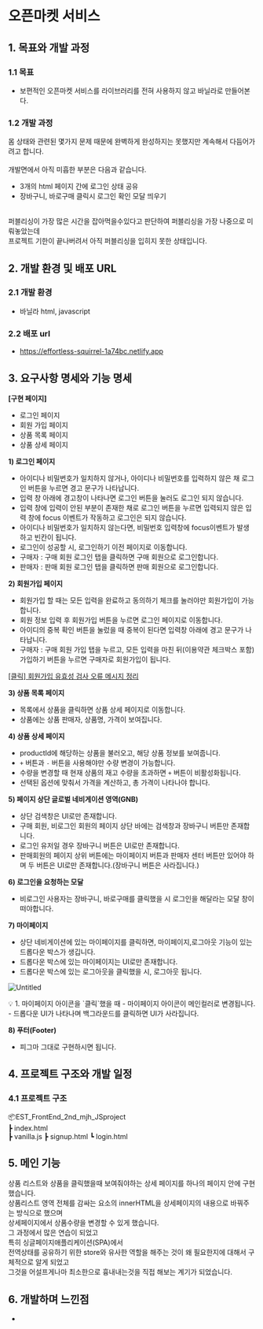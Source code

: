 <!-- 
제외할것
개발 일정, 배포 url, 팀 구성
역할 분담, 와이어프레임, 데이터베이스모델링, 아키텍처
 -->
# 오픈마켓 서비스

## 1. 목표와 개발 과정

### 1.1 목표
- 보편적인 오픈마켓 서비스를 라이브러리를 전혀 사용하지 않고 바닐라로 만들어본다.

### 1.2 개발 과정
몸 상태와 관련된 몇가지 문제 때문에 완벽하게 완성하지는 못했지만 계속해서 다듬어가려고 합니다.
<br><br>
개발면에서 아직 미흡한 부분은 다음과 같습니다.
- 3개의 html 페이지 간에 로그인 상태 공유
- 장바구니, 바로구매 클릭시 로그인 확인 모달 띄우기
<br>
퍼블리싱이 가장 많은 시간을 잡아먹을수있다고 판단하여 퍼블리싱을 가장 나중으로 미뤄놓았는데
<br>
프로젝트 기한이 끝나버려서 아직 퍼블리싱을 입히지 못한 상태입니다.




## 2. 개발 환경 및 배포 URL
### 2.1 개발 환경
- 바닐라 html, javascript

### 2.2 배포 url
- https://effortless-squirrel-1a74bc.netlify.app


## 3. 요구사항 명세와 기능 명세
**[구현 페이지]**

- 로그인 페이지
- 회원 가입 페이지
- 상품 목록 페이지
- 상품 상세 페이지

**1) 로그인 페이지**

- 아이디나 비밀번호가 일치하지 않거나, 아이디나 비밀번호를 입력하지 않은 채 로그인 버튼을 누르면 경고 문구가 나타납니다.
- 입력 창 아래에 경고창이 나타나면 로그인 버튼을 눌러도 로그인 되지 않습니다.
- 입력 창에 입력이 안된 부분이 존재한 채로 로그인 버튼을 누르면 입력되지 않은 입력 창에 focus 이벤트가 작동하고 로그인은 되지 않습니다.
- 아이디나 비밀번호가 일치하지 않는다면, 비밀번호 입력창에 focus이벤트가 발생하고 빈칸이 됩니다.
- 로그인이 성공할 시, 로그인하기 이전 페이지로 이동합니다.
- 구매자 : 구매 회원 로그인 탭을 클릭하면 구매 회원으로 로그인합니다.
- 판매자 : 판매 회원 로그인 탭을 클릭하면 판매 회원으로 로그인합니다.

**2) 회원가입 페이지**

- 회원가입 할 때는 모든 입력을 완료하고 동의하기 체크를 눌러야만 회원가입이 가능합니다.
- 회원 정보 입력 후 회원가입 버튼을 누르면 로그인 페이지로 이동합니다.
- 아이디의 중복 확인 버튼을 눌렀을 때 중복이 된다면 입력창 아래에 경고 문구가 나타납니다.
- 구매자 : 구매 회원 가입 탭을 누르고, 모든 입력을 마친 뒤(이용약관 체크박스 포함) 가입하기 버튼을 누르면 구매자로 회원가입이 됩니다.

[[클릭] 회원가입 유효성 검사 오류 메시지 정리 ](https://www.notion.so/21a97ac554a748a9878fe4f8b696fe36?pvs=21)

**3) 상품 목록 페이지**

- 목록에서 상품을 클릭하면 상품 상세 페이지로 이동합니다.
- 상품에는 상품 판매자, 상품명, 가격이 보여집니다.

**4) 상품 상세 페이지**

- productId에 해당하는 상품을 불러오고, 해당 상품 정보를 보여줍니다.
- `+` 버튼과 `-` 버튼을 사용해야만 수량 변경이 가능합니다.
- 수량을 변경할 때 현재 상품의 재고 수량을 초과하면 `+` 버튼이 비활성화됩니다.
- 선택된 옵션에 맞춰서 가격을 계산하고, 총 가격이 나타나야 합니다.

**5) 페이지 상단 글로벌 네비게이션 영역(GNB)**

- 상단 검색창은 UI로만 존재합니다.
- 구매 회원, 비로그인 회원의 페이지 상단 바에는 검색창과 장바구니 버튼만 존재합니다.
- 로그인 유저일 경우 장바구니 버튼은 UI로만 존재합니다.
- 판매회원의 페이지 상위 버튼에는 마이페이지 버튼과 판매자 센터 버튼만 있어야 하며 두 버튼은 UI로만 존재합니다.(장바구니 버튼은 사라집니다.)

**6) 로그인을 요청하는 모달**

- 비로그인 사용자는 장바구니, 바로구매를 클릭했을 시 로그인을 해달라는 모달 창이 떠야합니다.

**7) 마이페이지** 

- 상단 네비게이션에 있는 마이페이지를 클릭하면, 마이페이지,로그아웃 기능이 있는 드롭다운 박스가 생깁니다.
- 드롭다운 박스에 있는 마이페이지는 UI로만 존재합니다.
- 드롭다운 박스에 있는 로그아웃을 클릭했을 시, 로그아웃 됩니다.

![Untitled](https://prod-files-secure.s3.us-west-2.amazonaws.com/e8f11927-b70c-4524-9227-a3efac08e7aa/4b93f59c-0472-409c-8587-9a7035dc91ba/Untitled.png)

<aside>
💡 1. 마이페이지 아이콘을 `클릭`했을 때 
- 마이페이지 아이콘이 메인컬러로 변경됩니다.
- 드롭다운 UI가 나타나며 백그라운드를 클릭하면 UI가 사라집니다.

</aside>

**8) 푸터(Footer)**

- 피그마 그대로 구현하시면 됩니다.


  
<!-- ```mermaid
    sequenceDiagram
    actor A as client
    participant B as Web
    participant C as server
    A->>+B: 로그인 요청
    B->>+A: 로그인 정보 요구
    A->>+C: id, pw 전달
    alt 로그인 정보가 있고 로그인 정보가 맞을 시
    C->>+B: access token, refresh token 전달
    B->>+A: 로그인 성공
    else 로그인 정보가 없거나 정보가 맞지 않을시
    C->>+B: False
    B->>+A: 로그인 실패
    end
``` -->

## 4. 프로젝트 구조와 개발 일정
### 4.1 프로젝트 구조
<!-- - EST_FrontEnd_2nd_mjh_JSproject -->
📦EST_FrontEnd_2nd_mjh_JSproject  
┣ index.html  
┣ vanilla.js
┣ signup.html
┗  login.html
 <!-- ┃ ┣ 📂migrations  
 ┃ ┣ 📂__pycache__  
 ┃ ┣ 📜admin.py  
 ┃ ┣ 📜apps.py  
 ┃ ┣ 📜forms.py  
 ┃ ┣ 📜models.py  
 ┃ ┣ 📜tests.py  
 ┃ ┣ 📜urls.py  
 ┃ ┣ 📜views.py  
 ┃ ┗ 📜__init__.py  
 ┣ 📂blog  
 ┃ ┣ 📂migrations  
 ┃ ┣ 📂__pycache__  
 ┃ ┣ 📜admin.py  
 ┃ ┣ 📜apps.py  
 ┃ ┣ 📜forms.py  
 ┃ ┣ 📜models.py  
 ┃ ┣ 📜tests.py  
 ┃ ┣ 📜urls.py  
 ┃ ┣ 📜views.py  
 ┃ ┗ 📜__init__.py  
 ┣ 📂board  
 ┃ ┣ 📂migrations  
 ┃ ┣ 📂__pycache__  
 ┃ ┣ 📜admin.py  
 ┃ ┣ 📜apps.py  
 ┃ ┣ 📜forms.py  
 ┃ ┣ 📜models.py  
 ┃ ┣ 📜tests.py  
 ┃ ┣ 📜urls.py  
 ┃ ┣ 📜views.py  
 ┃ ┗ 📜__init__.py  
 ┣ 📂main  
 ┃ ┣ 📂migrations  
 ┃ ┣ 📂__pycache__  
 ┃ ┣ 📜admin.py  
 ┃ ┣ 📜apps.py  
 ┃ ┣ 📜models.py  
 ┃ ┣ 📜tests.py  
 ┃ ┣ 📜urls.py  
 ┃ ┣ 📜views.py  
 ┃ ┗ 📜__init__.py  
 ┣ 📂media  
 ┃ ┣ 📂accounts  
 ┃ ┣ 📂blog  
 ┃ ┗ 📂board  
 ┣ 📂static  
 ┃ ┣ 📂assets  
 ┃ ┃ ┣ 📂css  
 ┃ ┃ ┃ ┣ 📂apps  
 ┃ ┃ ┃ ┣ 📂authentication  
 ┃ ┃ ┃ ┣ 📂components  
 ┃ ┃ ┃ ┣ 📂dashboard  
 ┃ ┃ ┃ ┣ 📂elements  
 ┃ ┃ ┃ ┣ 📂forms  
 ┃ ┃ ┃ ┣ 📂pages  
 ┃ ┃ ┃ ┣ 📂tables  
 ┃ ┃ ┃ ┣ 📂users  
 ┃ ┃ ┣ 📂images  
 ┃ ┃ ┃ ┣ 📂mockup_image  
 ┃ ┃ ┣ 📂img  
 ┃ ┃ ┗ 📂js  
 ┃ ┣ 📂bootstrap  
 ┃ ┃ ┣ 📂css  
 ┃ ┃ ┗ 📂js  
 ┃ ┗ 📂plugins  
 ┣ 📂tech_blog  
 ┃ ┣ 📂__pycache__  
 ┃ ┣ 📜.env  
 ┃ ┣ 📜asgi.py  
 ┃ ┣ 📜settings.py  
 ┃ ┣ 📜urls.py  
 ┃ ┣ 📜wsgi.py  
 ┃ ┗ 📜__init__.py  
 ┣ 📂templates  
 ┃ ┣ 📂accounts  
 ┃ ┃ ┣ 📜login.html  
 ┃ ┃ ┣ 📜password_change.html  
 ┃ ┃ ┣ 📜profile.html  
 ┃ ┃ ┣ 📜profile_edit.html  
 ┃ ┃ ┣ 📜signup.html  
 ┃ ┃ ┗ 📜user_list.html  
 ┃ ┣ 📂blog  
 ┃ ┃ ┣ 📜blog_base.html  
 ┃ ┃ ┣ 📜post_detail.html  
 ┃ ┃ ┣ 📜post_form.html  
 ┃ ┃ ┣ 📜post_list.html  
 ┃ ┃ ┗ 📜post_not_found.html  
 ┃ ┣ 📂board  
 ┃ ┃ ┣ 📜board_base.html  
 ┃ ┃ ┣ 📜board_post_detail.html  
 ┃ ┃ ┣ 📜board_post_form.html  
 ┃ ┃ ┗ 📜board_post_list.html  
 ┃ ┣ 📂main  
 ┃ ┃ ┗ 📜index.html  
 ┃ ┣ 📜404.html  
 ┃ ┗ 📜base.html  
 ┣ 📜CONVENTION.md  
 ┣ 📜db.sqlite3  
 ┣ 📜manage.py  
 ┣ 📜README.md  
 ┗ 📜requirements.txt   -->



## 5. 메인 기능
상품 리스트와 상품을 클릭했을때 보여줘야하는 상세 페이지를 하나의 페이지 안에 구현했습니다.
<br>
상품리스트 영역 전체를 감싸는 요소의 innerHTML을 상세페이지의 내용으로 바꿔주는 방식으로 했으며
<br>
상세페이지에서 상품수량을 변경할 수 있게 했습니다.
<br>
그 과정에서 많은 연습이 되었고
<br>
특히 싱글페이지애플리케이션(SPA)에서
<br>
전역상태를 공유하기 위한 store와 유사한 역할을 해주는 것이 왜 필요한지에 대해서 구체적으로 알게 되었고
<br>
그것을 어설프게나마 최소한으로 흉내내는것을 직접 해보는 계기가 되었습니다.



## 6. 개발하며 느낀점
- 
